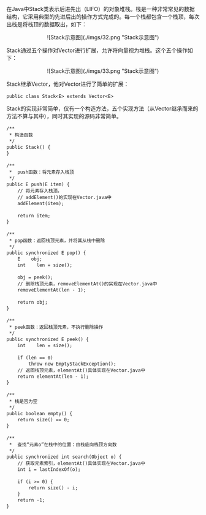 在Java中Stack类表示后进先出（LIFO）的对象堆栈。栈是一种非常常见的数据结构，它采用典型的先进后出的操作方式完成的。每一个栈都包含一个栈顶，每次出栈是将栈顶的数据取出，如下：

<div align=center>![Stack示意图](./imgs/32.png "Stack示意图")
<div align=left>

Stack通过五个操作对Vector进行扩展，允许将向量视为堆栈。这个五个操作如下：

<div align=center>![Stack示意图](./imgs/33.png "Stack示意图")
<div align=left>

Stack继承Vector，他对Vector进行了简单的扩展：

	public class Stack<E> extends Vector<E>

Stack的实现非常简单，仅有一个构造方法，五个实现方法（从Vector继承而来的方法不算与其中），同时其实现的源码非常简单。

	/**
     * 构造函数
     */
    public Stack() {
    }
 
    /**
     *  push函数：将元素存入栈顶
     */
    public E push(E item) {
        // 将元素存入栈顶。
        // addElement()的实现在Vector.java中
        addElement(item);
 
        return item;
    }
 
    /**
     * pop函数：返回栈顶元素，并将其从栈中删除
     */
    public synchronized E pop() {
        E    obj;
        int    len = size();
 
        obj = peek();
        // 删除栈顶元素，removeElementAt()的实现在Vector.java中
        removeElementAt(len - 1);
 
        return obj;
    }
 
    /**
     * peek函数：返回栈顶元素，不执行删除操作
     */
    public synchronized E peek() {
        int    len = size();
 
        if (len == 0)
            throw new EmptyStackException();
        // 返回栈顶元素，elementAt()具体实现在Vector.java中
        return elementAt(len - 1);
    }
 
    /**
     * 栈是否为空
     */
    public boolean empty() {
        return size() == 0;
    }
 
    /**
     *  查找“元素o”在栈中的位置：由栈底向栈顶方向数
     */
    public synchronized int search(Object o) {
        // 获取元素索引，elementAt()具体实现在Vector.java中
        int i = lastIndexOf(o);
 
        if (i >= 0) {
            return size() - i;
        }
        return -1;
    }
 